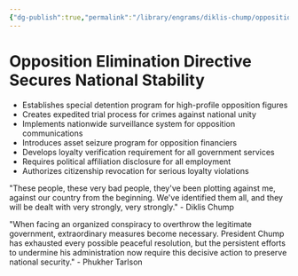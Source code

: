 ```yaml
---
{"dg-publish":true,"permalink":"/library/engrams/diklis-chump/opposition-elimination-directive-secures-national-stability/","tags":["DC/Monopoly","DC/AS5"]}
---
```


# Opposition Elimination Directive Secures National Stability

- Establishes special detention program for high-profile opposition figures
- Creates expedited trial process for crimes against national unity
- Implements nationwide surveillance system for opposition communications
- Introduces asset seizure program for opposition financiers
- Develops loyalty verification requirement for all government services
- Requires political affiliation disclosure for all employment
- Authorizes citizenship revocation for serious loyalty violations

"These people, these very bad people, they've been plotting against me, against our country from the beginning. We've identified them all, and they will be dealt with very strongly, very strongly." - Diklis Chump

"When facing an organized conspiracy to overthrow the legitimate government, extraordinary measures become necessary. President Chump has exhausted every possible peaceful resolution, but the persistent efforts to undermine his administration now require this decisive action to preserve national security." - Phukher Tarlson
